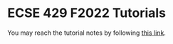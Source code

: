 # ECSE 429 F2022 Tutorials
You may reach the tutorial notes by following [this link](https://github.com/McGill-ECSE429-Fall2022/tutorials/wiki).
